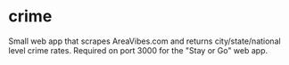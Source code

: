 # crime

Small web app that scrapes AreaVibes.com and returns city/state/national level crime rates.
Required on port 3000 for the "Stay or Go" web app.
